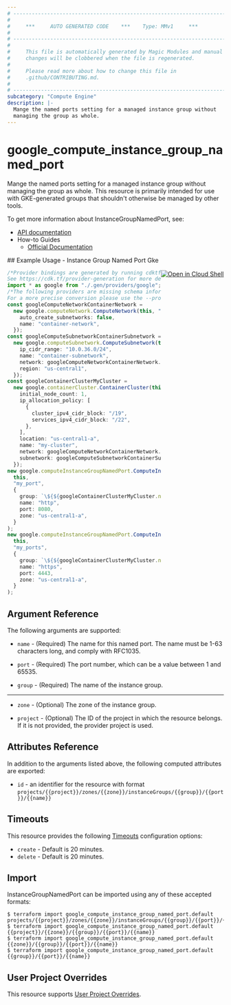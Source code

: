 ```yaml
---
# ----------------------------------------------------------------------------
#
#     ***     AUTO GENERATED CODE    ***    Type: MMv1     ***
#
# ----------------------------------------------------------------------------
#
#     This file is automatically generated by Magic Modules and manual
#     changes will be clobbered when the file is regenerated.
#
#     Please read more about how to change this file in
#     .github/CONTRIBUTING.md.
#
# ----------------------------------------------------------------------------
subcategory: "Compute Engine"
description: |-
  Mange the named ports setting for a managed instance group without
  managing the group as whole.
---
```


# google\_compute\_instance\_group\_named\_port

Mange the named ports setting for a managed instance group without
managing the group as whole. This resource is primarily intended for use
with GKE-generated groups that shouldn't otherwise be managed by other
tools.

To get more information about InstanceGroupNamedPort, see:

* [API documentation](https://cloud.google.com/compute/docs/reference/rest/v1/instanceGroup)
* How-to Guides
  * [Official Documentation](https://cloud.google.com/compute/docs/instance-groups/)

<div class = "oics-button" style="float: right; margin: 0 0 -15px">
  <a href="https://console.cloud.google.com/cloudshell/open?cloudshell_git_repo=https%3A%2F%2Fgithub.com%2Fterraform-google-modules%2Fdocs-examples.git&cloudshell_working_dir=instance_group_named_port_gke&cloudshell_image=gcr.io%2Fgraphite-cloud-shell-images%2Fterraform%3Alatest&open_in_editor=main.tf&cloudshell_print=.%2Fmotd&cloudshell_tutorial=.%2Ftutorial.md" target="_blank">
    <img alt="Open in Cloud Shell" src="//gstatic.com/cloudssh/images/open-btn.svg" style="max-height: 44px; margin: 32px auto; max-width: 100%;">
  </a>
</div>
## Example Usage - Instance Group Named Port Gke

```typescript
/*Provider bindings are generated by running cdktf get.
See https://cdk.tf/provider-generation for more details.*/
import * as google from "./.gen/providers/google";
/*The following providers are missing schema information and might need manual adjustments to synthesize correctly: google.
For a more precise conversion please use the --provider flag in convert.*/
const googleComputeNetworkContainerNetwork =
  new google.computeNetwork.ComputeNetwork(this, "container_network", {
    auto_create_subnetworks: false,
    name: "container-network",
  });
const googleComputeSubnetworkContainerSubnetwork =
  new google.computeSubnetwork.ComputeSubnetwork(this, "container_subnetwork", {
    ip_cidr_range: "10.0.36.0/24",
    name: "container-subnetwork",
    network: googleComputeNetworkContainerNetwork.name,
    region: "us-central1",
  });
const googleContainerClusterMyCluster =
  new google.containerCluster.ContainerCluster(this, "my_cluster", {
    initial_node_count: 1,
    ip_allocation_policy: [
      {
        cluster_ipv4_cidr_block: "/19",
        services_ipv4_cidr_block: "/22",
      },
    ],
    location: "us-central1-a",
    name: "my-cluster",
    network: googleComputeNetworkContainerNetwork.name,
    subnetwork: googleComputeSubnetworkContainerSubnetwork.name,
  });
new google.computeInstanceGroupNamedPort.ComputeInstanceGroupNamedPort(
  this,
  "my_port",
  {
    group: `\${${googleContainerClusterMyCluster.nodePool.fqn}[0].instance_group_urls[0]}`,
    name: "http",
    port: 8080,
    zone: "us-central1-a",
  }
);
new google.computeInstanceGroupNamedPort.ComputeInstanceGroupNamedPort(
  this,
  "my_ports",
  {
    group: `\${${googleContainerClusterMyCluster.nodePool.fqn}[0].instance_group_urls[0]}`,
    name: "https",
    port: 4443,
    zone: "us-central1-a",
  }
);

```

## Argument Reference

The following arguments are supported:

*   `name` -
    (Required)
    The name for this named port. The name must be 1-63 characters
    long, and comply with RFC1035.

*   `port` -
    (Required)
    The port number, which can be a value between 1 and 65535.

*   `group` -
    (Required)
    The name of the instance group.

***

*   `zone` -
    (Optional)
    The zone of the instance group.

*   `project` - (Optional) The ID of the project in which the resource belongs.
    If it is not provided, the provider project is used.

## Attributes Reference

In addition to the arguments listed above, the following computed attributes are exported:

* `id` - an identifier for the resource with format `projects/{{project}}/zones/{{zone}}/instanceGroups/{{group}}/{{port}}/{{name}}`

## Timeouts

This resource provides the following
[Timeouts](https://developer.hashicorp.com/terraform/plugin/sdkv2/resources/retries-and-customizable-timeouts) configuration options:

* `create` - Default is 20 minutes.
* `delete` - Default is 20 minutes.

## Import

InstanceGroupNamedPort can be imported using any of these accepted formats:

```console
$ terraform import google_compute_instance_group_named_port.default projects/{{project}}/zones/{{zone}}/instanceGroups/{{group}}/{{port}}/{{name}}
$ terraform import google_compute_instance_group_named_port.default {{project}}/{{zone}}/{{group}}/{{port}}/{{name}}
$ terraform import google_compute_instance_group_named_port.default {{zone}}/{{group}}/{{port}}/{{name}}
$ terraform import google_compute_instance_group_named_port.default {{group}}/{{port}}/{{name}}
```

## User Project Overrides

This resource supports [User Project Overrides](https://registry.terraform.io/providers/hashicorp/google/latest/docs/guides/provider_reference#user_project_override).

